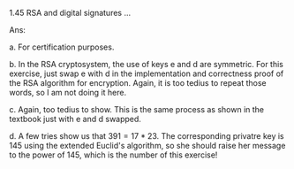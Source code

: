 1.45 RSA and digital signatures ...

Ans:

a. For certification purposes.

b. In the RSA cryptosystem, the use of keys e and d are symmetric. For this exercise, just swap e with d in the implementation and correctness proof of the RSA algorithm for encryption. Again, it is too tedius to repeat those words, so I am not doing it here.

c. Again, too tedius to show. This is the same process as shown in the textbook just with e and d swapped.

d. A few tries show us that $391=17*23$. The corresponding privatre key is 145 using the extended Euclid's algorithm, so she should raise her message to the power of 145, which is the number of this exercise!